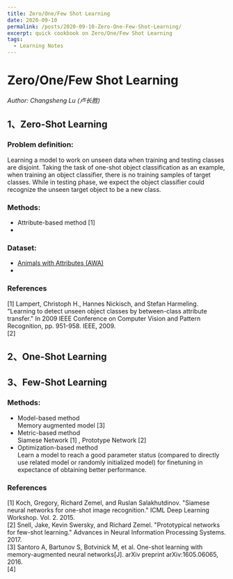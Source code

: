 ```yaml
---
title: Zero/One/Few Shot Learning
date: 2020-09-10
permalink: /posts/2020-09-10-Zero-One-Few-Shot-Learning/
excerpt: quick cookbook on Zero/One/Few Shot Learning
tags:
  - Learning Notes
---
```


# Zero/One/Few Shot Learning  
*Author: Changsheng Lu (卢长胜)*

## 1、Zero-Shot Learning  
### Problem definition:  
   Learning a model to work on unseen data when training and testing classes are disjoint. Taking the task of one-shot object classification as an example, when training an object classifier, there is no training samples of target classes. While in testing phase, we expect the object classifier could recognize the unseen target object to be a new class.

### Methods:
   - Attribute-based method [1]
   - 

### Dataset:
   - [Animals with Attributes (AWA)](https://cvml.ist.ac.at/AwA2/)
   - 

### References
[1] Lampert, Christoph H., Hannes Nickisch, and Stefan Harmeling. "Learning to detect unseen object classes by between-class attribute transfer." In 2009 IEEE Conference on Computer Vision and Pattern Recognition, pp. 951-958. IEEE, 2009.  
[2] 


## 2、One-Shot Learning 



## 3、Few-Shot Learning  
### Methods:
   - Model-based method  
     Memory augmented model [3]
   - Metric-based method  
     Siamese Network [1] , Prototype Network [2]
   - Optimization-based method  
     Learn a model to reach a good parameter status (compared to directly use related model or randomly initialized model) for finetuning in expectance of obtaining better performance.

### References
[1] Koch, Gregory, Richard Zemel, and Ruslan Salakhutdinov. "Siamese neural networks for one-shot image recognition." ICML Deep Learning Workshop. Vol. 2. 2015.  
[2] Snell, Jake, Kevin Swersky, and Richard Zemel. "Prototypical networks for few-shot learning." Advances in Neural Information Processing Systems. 2017.  
[3] Santoro A, Bartunov S, Botvinick M, et al. One-shot learning with memory-augmented neural networks[J]. arXiv preprint arXiv:1605.06065, 2016.  
[4] 